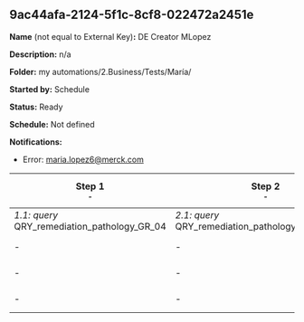 ## 9ac44afa-2124-5f1c-8cf8-022472a2451e

**Name** (not equal to External Key)**:** DE Creator MLopez

**Description:** n/a

**Folder:** my automations/2.Business/Tests/María/

**Started by:** Schedule

**Status:** Ready

**Schedule:** Not defined

**Notifications:**

* Error: maria.lopez6@merck.com

| Step 1<br>_<small>-</small>_ | Step 2<br>_<small>-</small>_ | Step 3<br>_<small>-</small>_ | Step 4<br>_<small>-</small>_ | Step 5<br>_<small>-</small>_ | Step 6<br>_<small>-</small>_ | Step 7<br>_<small>-</small>_ | Step 8<br>_<small>-</small>_ | Step 9<br>_<small>-</small>_ | Step 10<br>_<small>-</small>_ | Step 11<br>_<small>Info Usuarios y Total Score pre cutover</small>_ | Step 12<br>_<small>-</small>_ | Step 13<br>_<small>-</small>_ | Step 14<br>_<small>-</small>_ | Step 15<br>_<small>-</small>_ | Step 16<br>_<small>-</small>_ | Step 17<br>_<small>-</small>_ | Step 18<br>_<small>-</small>_ | Step 19<br>_<small>Bounces envíos bajada precio janumet y Ristfor Junio 2023</small>_ | Step 20<br>_<small>-</small>_ | Step 21<br>_<small>-</small>_ | Step 22<br>_<small>-</small>_ | Step 23<br>_<small>-</small>_ |
| --- | --- | --- | --- | --- | --- | --- | --- | --- | --- | --- | --- | --- | --- | --- | --- | --- | --- | --- | --- | --- | --- | --- |
| _1.1: query_<br>QRY_remediation_pathology_GR_04 | _2.1: query_<br>QRY_remediation_pathology_GR_04_step2 | _3.1: query_<br>TEST_Usuarios_email_cvv24_sugg | _4.1: query_<br>QRY_Delegado_Producto_WMA | _5.1: query_<br>QRY_Test_Mlopez | _6.1: query_<br>QRY_Users_AB_CVV_20231019_01 | _7.1: query_<br>QRY_Users_AB_CVV_20231019_02 | _8.1: query_<br>QRY_Users_AB_CVV_20231019_03 | _9.1: query_<br>QRY_WMA_AB_TESTING_ST+OTO | _10.1: query_<br>QRY_AEs_Enviados | _11.1: query_<br>QRY_All_Portal_post_cutover | _12.1: query_<br>QRY_Unique_Users_May23 | _13.1: importFile_<br>Import_Raw_Data_202306 | _14.1: query_<br>QRY_ListSubscribers_DV | _15.1: query_<br>QRY_Bounce_Janumet_300623 | _16.1: query_<br>QRY_Error_TotalScore_SubscriberKey_02 | _17.1: query_<br>QRY_Error_TotalScore_SubscriberKey_03 | _18.1: query_<br>QRY_Error_TotalScore_SubscriberKey_04 | _19.1: query_<br>QRY_Bounces_Janumet_Ristfor_062023_01 | _20.1: query_<br>QRY_Bounces_Janumet_Ristfor_062023_02 | _21.1: query_<br>QRY_Bounces_Janumet_Ristfor_062023_03 | _22.1: query_<br>QRY_Users_Receive_NewPortal | _23.1: query_<br>QRY_Update_mdmid_clicks_DE |
| - | - | - | - | - | _6.2: query_<br>QRY_Exclusion_Users_AB_CVV_20231019_01 | _7.2: query_<br>QRY_Exclusion_Users_AB_CVV_20231019_02 | - | _9.2: query_<br>QRY_WMA_AB_TESTING_D | _10.2: query_<br>QRY_GP_END_TARGET_NOTARGET | _11.2: query_<br>QRY_MTE_AP_2023 | - | _13.2: query_<br>QRY_DV_FAKE_BOUNCES | - | _15.2: query_<br>QRY_Error_TotalScore_SubscriberKey_01 | - | - | - | - | - | _21.2: query_<br>QRY_Delete_Bounces_Risftor_Historical | - | _23.2: query_<br>QRY_Update_mdmid_sum_clicks_DE |
| - | - | - | - | - | - | - | - | - | _10.3: query_<br>QRY_BOUNCED_MS_GP | - | - | - | - | - | - | - | - | - | - | - | - | - |
| - | - | - | - | - | - | - | - | - | _10.4: query_<br>QRY_URO_Activos_Impactables | - | - | - | - | - | - | - | - | - | - | - | - | - |
